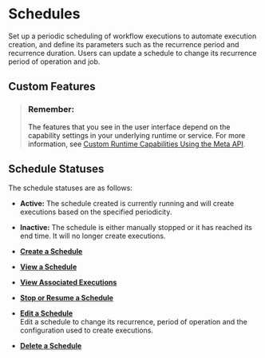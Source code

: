 <!-- loio06a6cde2812c4711ac64f7b4ce92f3cd -->

# Schedules

Set up a periodic scheduling of workflow executions to automate execution creation, and define its parameters such as the recurrence period and recurrence duration. Users can update a schedule to change its recurrence period of operation and job.



<a name="loio06a6cde2812c4711ac64f7b4ce92f3cd__section_uvt_cs4_kwb"/>

## Custom Features

> ### Remember:  
> The features that you see in the user interface depend on the capability settings in your underlying runtime or service. For more information, see [Custom Runtime Capabilities Using the Meta API](custom-runtime-capabilities-using-the-meta-api-ac3d92b.md).



<a name="loio06a6cde2812c4711ac64f7b4ce92f3cd__section_xfp_gs4_kwb"/>

## Schedule Statuses

The schedule statuses are as follows:

-   **Active:** The schedule created is currently running and will create executions based on the specified periodicity.
-   **Inactive:** The schedule is either manually stopped or it has reached its end time. It will no longer create executions.

-   **[Create a Schedule](create-a-schedule-986339d.md "")**  

-   **[View a Schedule](view-a-schedule-1857004.md "")**  

-   **[View Associated Executions](view-associated-executions-c7c2307.md "")**  

-   **[Stop or Resume a Schedule](stop-or-resume-a-schedule-a3d37a3.md "")**  

-   **[Edit a Schedule](edit-a-schedule-589aae9.md "Edit a schedule to change its recurrence, period of operation and the configuration used to create executions.")**  
Edit a schedule to change its recurrence, period of operation and the configuration used to create executions.
-   **[Delete a Schedule](delete-a-schedule-8dc6d67.md "")**  


